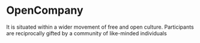 # OpenCompany
It is situated within a wider movement of free and open culture. Participants are reciprocally gifted by a community of like-minded individuals
